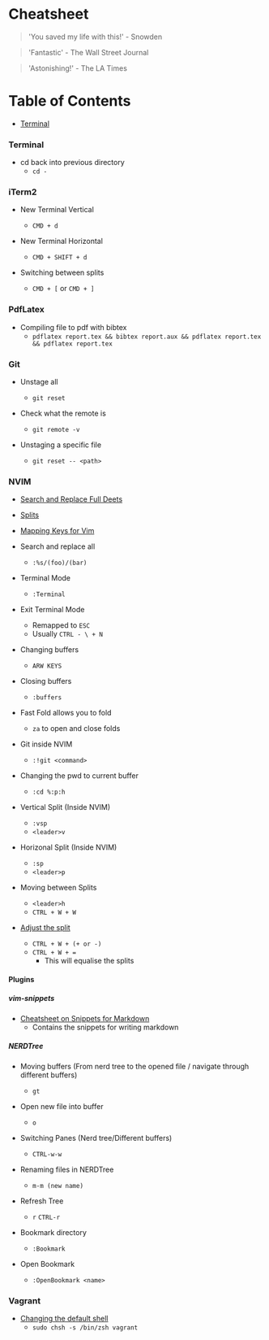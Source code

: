 # Cheatsheet

> 'You saved my life with this!' - Snowden

> 'Fantastic' - The Wall Street Journal

> 'Astonishing!' - The LA Times

Table of Contents
=================

- [Terminal](#terminal)

### Terminal

- cd back into previous directory
    - ``cd -``

### iTerm2

- New Terminal Vertical
    - ``CMD + d ``

- New Terminal Horizontal
    - ``CMD + SHIFT + d ``

- Switching between splits
    - ``CMD + [`` or ``CMD + ]``

### PdfLatex

- Compiling file to pdf with bibtex
    - ``pdflatex report.tex && bibtex report.aux && pdflatex report.tex && pdflatex report.tex`` 

### Git

- Unstage all
    - ``git reset``

- Check what the remote is
    - ``git remote -v``

- Unstaging a specific file
    - ``git reset -- <path>``

### NVIM

- [Search and Replace Full Deets](https://vim.fandom.com/wiki/Search_and_replace)

- [Splits](https://thoughtbot.com/blog/vim-splits-move-faster-and-more-naturally)

- [Mapping Keys for Vim](https://vim.fandom.com/wiki/Mapping_keys_in_Vim_-_Tutorial_(Part_1))

- Search and replace all
    - ``:%s/(foo)/(bar)`` 

- Terminal Mode 
    - ``:Terminal``

- Exit Terminal Mode 
    - Remapped to ``ESC``
    - Usually `` CTRL - \ + N ``

- Changing buffers
    - `` ARW KEYS `` 

- Closing buffers 
    - `` :buffers `` 

- Fast Fold allows you to fold
    - `` za `` to open and close folds

- Git inside NVIM
    - ``:!git <command>``

- Changing the pwd to current buffer
    - ``:cd %:p:h``

- Vertical Split (Inside NVIM)
    - ``:vsp``
    - ``<leader>v``

- Horizonal Split (Inside NVIM)
    - ``:sp``
    - ``<leader>p``

- Moving between Splits
    - ``<leader>h``
    - ``CTRL + W + W ``

- [Adjust the split](https://vi.stackexchange.com/questions/514/how-do-i-change-the-current-splits-width-and-height) 
    - ``CTRL + W + (+ or -)``
    - ``CTRL + W + =`` 
        - This will equalise the splits

#### Plugins ####
##### vim-snippets #####

- [Cheatsheet on Snippets for Markdown](https://jdhao.github.io/2019/01/15/markdown_edit_preview_nvim/)
    - Contains the snippets for writing markdown
        
##### NERDTree

- Moving buffers (From nerd tree to the opened file / navigate through different buffers)
    - ``gt``

- Open new file into buffer
    - ``o``

- Switching Panes (Nerd tree/Different buffers)
    - ``CTRL-w-w``

- Renaming files in NERDTree
    - ``m-m (new name)``

- Refresh Tree
    - ``r`` ``CTRL-r``

- Bookmark directory
    - ``:Bookmark``

- Open Bookmark 
    - ``:OpenBookmark <name>``

### Vagrant

- [Changing the default shell](https://stackoverflow.com/questions/11913990/iterm2-keyboard-shortcut-for-moving-tabs-around)
    - `sudo chsh -s /bin/zsh vagrant`


